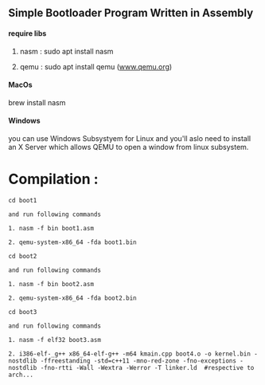 ## Simple Bootloader Program Written in Assembly

#### require libs

1. nasm : sudo apt install nasm

2. qemu : sudo apt install qemu (www.qemu.org)

#### MacOs

brew install nasm

#### Windows

you can use Windows Subsystyem for Linux and you'll aslo need to install an X Server which allows QEMU to open a window from linux subsystem.

# Compilation : 

```
cd boot1

and run following commands 

1. nasm -f bin boot1.asm 

2. qemu-system-x86_64 -fda boot1.bin

```


```
cd boot2

and run following commands 

1. nasm -f bin boot2.asm 

2. qemu-system-x86_64 -fda boot2.bin

```

```
cd boot3

and run following commands

1. nasm -f elf32 boot3.asm

2. i386-elf-_g++ x86_64-elf-g++ -m64 kmain.cpp boot4.o -o kernel.bin -nostdlib -ffreestanding -std=c++11 -mno-red-zone -fno-exceptions -nostdlib -fno-rtti -Wall -Wextra -Werror -T linker.ld  #respective to arch...
```







